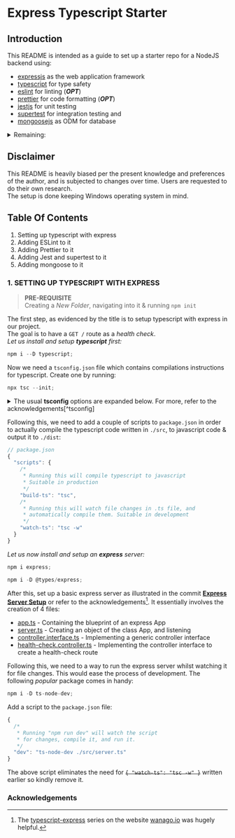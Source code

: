 # Express Typescript Starter

## Introduction

This README is intended as a guide to set up a starter repo for a NodeJS backend using:

- [expressjs](https://expressjs.com/) as the web application framework
- [typescript](https://www.typescriptlang.org/) for type safety
- [eslint](https://eslint.org/) for linting (**_OPT_**)
- [prettier](https://prettier.io/) for code formatting (**_OPT_**)
- [jestjs](https://jestjs.io/) for unit testing
- [supertest](https://www.npmjs.com/package/supertest) for integration testing and
- [mongoosejs](https://mongoosejs.com/) as ODM for database

<details>
<summary>Remaining:</summary>
<p>

- Logging
- Environment Variables
- Deployment (Dockerfile etc.)

</p>
</details>

## Disclaimer

This README is heavily biased per the present knowledge and preferences of the author, and is subjected to changes over time. Users are requested to do their own research.  
The setup is done keeping Windows operating system in mind.

## Table Of Contents

1. Setting up typescript with express
2. Adding ESLint to it
3. Adding Prettier to it
4. Adding Jest and supertest to it
5. Adding mongoose to it

### 1. SETTING UP TYPESCRIPT WITH EXPRESS

> **PRE-REQUISITE**  
> Creating a _New Folder_, navigating into it & running `npm init`

The first step, as evidenced by the title is to setup typescript with express in our project.  
The goal is to have a `GET /` route as a _health check_.  
_Let us install and setup **typescript** first:_

```javascript
npm i --D typescript;
```

Now we need a `tsconfig.json` file which contains compilations instructions for typescript. Create one by running:

```javascript
npx tsc --init;
```

<details>
<summary>The usual <b>tsconfig</b> options are expanded below. For more, refer to the acknowledgements[^tsconfig]</summary>
<p>

```javascript
// tsconfig.json
{
  "compilerOptions": {
    /* Basic Options */
    "target": "ES2017",
    "module": "commonjs",
    "sourceMap": true,
    "outDir": "./dist",
    "rootDir": "./src", /* Create a src folder */

    /* Strict Type-Checking Options */
    "strict": true,
    "noImplicitAny": true,
    "strictNullChecks": true,
    "strictFunctionTypes": true,
    "strictBindCallApply": true,
    "strictPropertyInitialization": true,
    "noImplicitThis": true,
    "alwaysStrict": true

    /* Additional Checks */
    "noUnusedLocals": true,
    "noUnusedParameters": true,
    "noImplicitReturns": true,
    "noFallthroughCasesInSwitch": true,

    /* Module Resolution Options */
    "moduleResolution": "node",
    "allowSyntheticDefaultImports": true,
    "esModuleInterop": true,

    /* Advanced Options */
    "skipLibCheck": true,
    "forceConsistentCasingInFileNames": true
  }
}
```

</p>
</details>

Following this, we need to add a couple of scripts to `package.json` in order to actually compile the typescript code written in `./src`, to javascript code & output it to `./dist`:

```javascript
// package.json
{
  "scripts": {
    /*
     * Running this will compile typescript to javascript
     * Suitable in production
     */
    "build-ts": "tsc",
    /*
     * Running this will watch file changes in .ts file, and
     * automatically compile them. Suitable in development
     */
    "watch-ts": "tsc -w"
  }
}
```

_Let us now install and setup an **express** server:_

```javascript
npm i express;
```

```javascript
npm i -D @types/express;
```

After this, set up a basic express server as illustrated in the commit [**Express Server Setup**](https://github.com/coolari7/Notes2.0/commit/f6779d6ffd113655c97bf4adc2b7f883282fda5f) or refer to the acknowledgements[^wanago]. It essentially involves the creation of 4 files:

- [app.ts](https://github.com/coolari7/Notes2.0/blob/f6779d6ffd113655c97bf4adc2b7f883282fda5f/express-typescript-starter/src/app.ts) - Containing the blueprint of an express App
- [server.ts](https://github.com/coolari7/Notes2.0/blob/f6779d6ffd113655c97bf4adc2b7f883282fda5f/express-typescript-starter/src/server.ts) - Creating an object of the class App, and listening
- [controller.interface.ts](https://github.com/coolari7/Notes2.0/blob/f6779d6ffd113655c97bf4adc2b7f883282fda5f/express-typescript-starter/src/controllers/controller.interface.ts) - Implementing a generic controller interface
- [health-check.controller.ts](https://github.com/coolari7/Notes2.0/blob/f6779d6ffd113655c97bf4adc2b7f883282fda5f/express-typescript-starter/src/controllers/health-check/health-check.controller.ts) - Implementing the controller interface to create a health-check route

Following this, we need to a way to run the express server whilst watching it for file changes. This would ease the process of development. The following _popular_ package comes in handy:

```javascript
npm i -D ts-node-dev;
```

Add a script to the `package.json` file:

```javascript
{
  /*
   * Running "npm run dev" will watch the script
   * for changes, compile it, and run it.
   */
  "dev": "ts-node-dev ./src/server.ts"
}
```

The above script eliminates the need for <s>`{ "watch-ts": "tsc -w" }`</s> written earlier so kindly remove it.

### Acknowledgements

[^wanago]: The [typescript-express](https://wanago.io/courses/typescript-express-tutorial/) series on the website [wanago.io](https://wanago.io/) was hugely helpful.
[^tsconfig]: [This medium article](https://medium.com/javascript-in-plain-english/typescript-configuration-options-tsconfig-json-561d4a2ad4b) contains exhaustive examples on **tsconfig.json** options.
